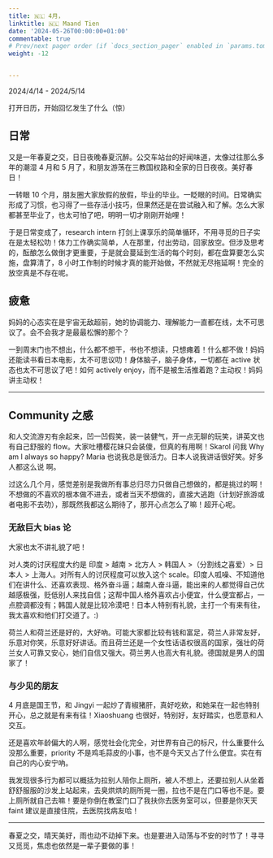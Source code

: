 ```yaml
---
title: 🇳🇱 4月，
linktitle: 🇳🇱 Maand Tien
date: '2024-05-26T00:00:00+01:00'
commentable: true
# Prev/next pager order (if `docs_section_pager` enabled in `params.toml`)
weight: -12


---
```


2024/4/14 - 2024/5/14

打开日历，开始回忆发生了什么（惊）

## 日常

又是一年春夏之交，日日夜晚春夏沉醉。公交车站台的好闻味道，太像过往那么多年的潮湿 4 月和 5 月了，和朋友游荡在三教国权路和全家的日日夜夜。美好春日！

一转眼 10 个月，朋友圈大家放假的放假，毕业的毕业。一眨眼的时间。日常确实形成了习惯，也习得了一些存活小技巧，但果然还是在尝试融入和了解。怎么大家都甚至毕业了，也太可怕了吧，明明一切才刚刚开始哩！

于是日常变成了，research intern 打剑上课享乐的简单循环，不用寻觅的日子实在是太轻松叻！体力工作确实简单，人在那里，付出劳动，回家放空。但涉及思考的，酝酿怎么做倒才更重要，于是就会蔓延到生活的每个时刻，都在盘算要怎么实施，盘算清了，8 小时工作制的时候才真的能开始做，不然就无尽拖延啊！完全的放空真是不存在呢。

## 疲惫

妈妈的心态实在是宇宙无敌超前，她的协调能力、理解能力一直都在线，太不可思议了。会不会我才是最最松懈的那个？

一到周末门也不想出，什么都不想干，书也不想读，只想瘫着！什么都不做！妈妈还能读书看日本电影，太不可思议叻！身体脑子，脑子身体，一切都在 active 状态也太不可思议了吧！如何 actively enjoy，而不是被生活推着跑？主动权！妈妈讲主动权！

---

## Community 之感

和人交流游刃有余起来，凹一凹假笑，装一装健气，开一点无聊的玩笑，讲英文也有自己舒服的 flow。大家吐槽樱花妹只会装傻，但真的有用啊！Skarol 问我 Why am I always so happy? Maria 也说我总是很活力。日本人说我讲话很好笑。好多人都这么说 啊。

过这么几个月，感觉差别是我做所有事总归尽力只做自己想做的，都是挑过的啊！不想做的不喜欢的根本做不进去，或者当天不想做的，直接大逃跑（计划好旅游或者电影不去叻），那既然我都这么期待了，那开心点怎么了嘛！超开心呢。

### 无敌巨大 bias 论

大家也太不讲礼貌了吧！

对人类的讨厌程度大约是 印度 > 越南 > 北方人 > 韩国人 >（分割线之喜爱）> 日本人 > 上海人。对所有人的讨厌程度可以放入这个 scale。印度人呱噪、不知道他们在讲什么、还喜欢表现、格外奋斗逼；越南人奋斗逼，能出来的人都觉得自己优越感极强，贬低别人来找自信；这帮中国人格外喜欢占小便宜，什么便宜都占，一点腔调都没有；韩国人就是比较冷漠吧！日本人特别有礼貌，主打一个有来有往，我太喜欢和他们打交道了。:)

荷兰人和荷兰还是好的，大好吶。可能大家都比较有钱和富足，荷兰人非常友好，乐意对你笑，乐意好好讲话。而且荷兰还是一个女性话语权很高的国家，强壮的荷兰女人可靠又安心，她们自信又强大。荷兰男人也高大有礼貌。德国就是男人的国家了！

### 与少见的朋友

4 月底是国王节，和 Jingyi 一起炒了青椒猪肝，真好吃欸，和她呆在一起也特别开心，总之就是有来有往！Xiaoshuang 也很好，特别好，友好踏实，也愿意和人交互。

还是喜欢年龄偏大的人啊，感觉社会化完全，对世界有自己的标尺，什么重要什么没那么重要，priority 不是鸡毛蒜皮的小事，也不是今天又占了什么便宜。实在有自己的内心安宁吶。

我发现很多行为都可以概括为拉别人陪你上厕所，被人不想上，还要拉别人从坐着舒舒服服的沙发上站起来，去臭烘烘的厕所晃一圈，拉也不是在门口等也不是。要上厕所就自己去嘛！要是你倒在教室门口了我扶你去医务室可以，但要是你天天 faint 建议是直接住院，去医院找病友哈！

---

春夏之交，晴天美好，雨也动不动掉下来。也是要进入动荡与不安的时节了！寻寻又觅觅，焦虑也依然是一辈子要做的事！